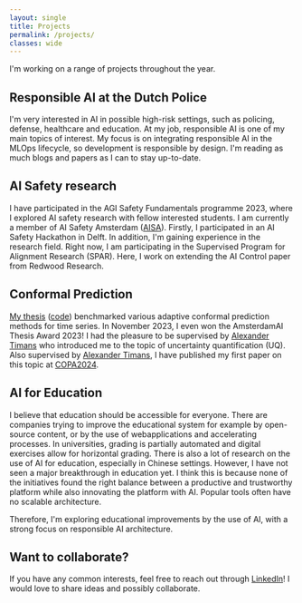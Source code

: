 ```yaml
---
layout: single
title: Projects
permalink: /projects/
classes: wide
---
```


I'm working on a range of projects throughout the year.


## Responsible AI at the Dutch Police
I'm very interested in AI in possible high-risk settings, such as policing, defense, healthcare and education. At my job, responsible AI is one of my main topics of interest. My focus is on integrating responsible AI in the MLOps lifecycle, so development is responsible by design. I'm reading as much blogs and papers as I can to stay up-to-date. 

## AI Safety research
I have participated in the AGI Safety Fundamentals programme 2023, where I explored AI safety research with fellow interested students. I am currently a member of AI Safety Amsterdam ([AISA](https://aisafetyamsterdam.com/)). Firstly, I participated in an AI Safety Hackathon in Delft. In addition, I'm gaining experience in the research field. Right now, I am participating in the Supervised Program for Alignment Research (SPAR). Here, I work on extending the AI Control paper from Redwood Research.

## Conformal Prediction
[My thesis](/assets/share/BScThesis_DerckPrinzhorn.pdf) ([code](https://github.com/dweprinz/Benchmarking-conformal-prediction-methods-for-time-series-regression)) benchmarked various adaptive conformal prediction methods for time series. In November 2023, I even won the AmsterdamAI Thesis Award 2023! I had the pleasure to be supervised by [Alexander Timans](https://www.linkedin.com/in/alexander-timans/) who introduced me to the topic of uncertainty quantification (UQ). Also supervised by [Alexander Timans](https://www.linkedin.com/in/alexander-timans/), I have published my first paper on this topic at [COPA2024](https://copa-conference.com).

## AI for Education
I believe that education should be accessible for everyone. There are companies trying to improve the educational system for example by open-source content, or by the use of webapplications and accelerating processes. In universities, grading is partially automated and digital exercises allow for horizontal grading. There is also a lot of research on the use of AI for education, especially in Chinese settings. However, I have not seen a major breakthrough in education yet. I think this is because none of the initiatives found the right balance between a productive and trustworthy platform while also innovating the platform with AI. Popular tools often have no scalable architecture.

Therefore, I'm exploring educational improvements by the use of AI, with a strong focus on responsible AI architecture.

## Want to collaborate?
If you have any common interests, feel free to reach out through [LinkedIn](https://www.linkedin.com/in/derckprinzhorn/)! I would love to share ideas and possibly collaborate.